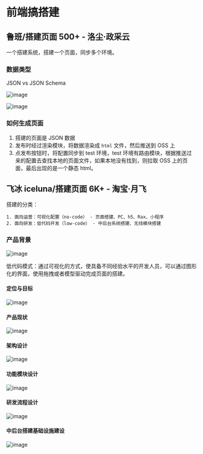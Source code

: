 # 前端搞搭建

## 鲁班/搭建页面 500+ - 洛尘·政采云

 一个搭建系统，搭建一个页面，同步多个环境。

 ### 数据类型

 JSON vs JSON Schema 

 ![image](http://shadows-mall.oss-cn-shenzhen.aliyuncs.com/images/assets/shared/7.jpg)

 ![image](http://shadows-mall.oss-cn-shenzhen.aliyuncs.com/images/assets/shared/8.jpg)

 ### 如何生成页面

 1. 搭建的页面是 JSON 数据 
 2. 发布时经过渲染模块，将数据渲染成 `html` 文件，然后推送到 OSS 上 
 3. 点发布按钮时，将配置同步到 test 环境，test 环境有路由模块，根据推送过来的配置去查找本地的页面文件，如果本地没有找到，则拉取 OSS 上的页面，最后出现的是一个静态 html。

 ## 飞冰 iceluna/搭建页面 6K+ - 淘宝·月飞

搭建的分类：

    1. 面向运营：可视化配置（no-code） - 页面搭建、PC、h5、Rax、小程序
    2. 面向研发：低代码开发（low-code） - 中后台系统搭建、无线模块搭建

### 产品背景

![image](http://shadows-mall.oss-cn-shenzhen.aliyuncs.com/images/assets/shared/9.jpg)

低代码模式：通过可视化的方式，使具备不同经验水平的开发人员，可以通过图形化的界面，使用拖拽或者模型驱动完成页面的搭建。

#### 定位与目标

![image](http://shadows-mall.oss-cn-shenzhen.aliyuncs.com/images/assets/shared/10.jpg)

#### 产品现状

![image](http://shadows-mall.oss-cn-shenzhen.aliyuncs.com/images/assets/shared/11.jpg)

#### 架构设计

![image](http://shadows-mall.oss-cn-shenzhen.aliyuncs.com/images/assets/shared/12.jpg)

#### 功能模块设计

![image](http://shadows-mall.oss-cn-shenzhen.aliyuncs.com/images/assets/shared/13.jpg)

#### 研发流程设计

![image](http://shadows-mall.oss-cn-shenzhen.aliyuncs.com/images/assets/shared/14.jpg)

#### 中后台搭建基础设施建设

![image](http://shadows-mall.oss-cn-shenzhen.aliyuncs.com/images/assets/shared/15.jpg)

